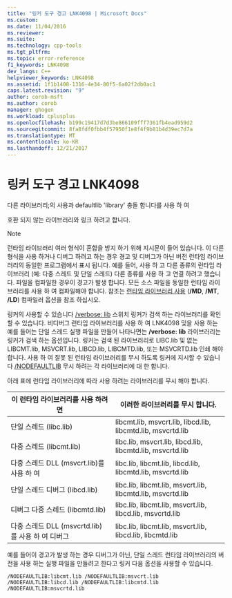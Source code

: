 ```yaml
---
title: "링커 도구 경고 LNK4098 | Microsoft Docs"
ms.custom: 
ms.date: 11/04/2016
ms.reviewer: 
ms.suite: 
ms.technology: cpp-tools
ms.tgt_pltfrm: 
ms.topic: error-reference
f1_keywords: LNK4098
dev_langs: C++
helpviewer_keywords: LNK4098
ms.assetid: 1f1b1408-1316-4e34-80f5-6a02f2db0ac1
caps.latest.revision: "9"
author: corob-msft
ms.author: corob
manager: ghogen
ms.workload: cplusplus
ms.openlocfilehash: b199c19417d7d3be866109fff7361fb4ead959d2
ms.sourcegitcommit: 8fa8fdf0fbb4f57950f1e8f4f9b81b4d39ec7d7a
ms.translationtype: MT
ms.contentlocale: ko-KR
ms.lasthandoff: 12/21/2017
---
```

# <a name="linker-tools-warning-lnk4098"></a>링커 도구 경고 LNK4098
다른 라이브러리;의 사용과 defaultlib 'library' 충돌 합니다를 사용 하 여  
  
 호환 되지 않는 라이브러리와 링크 하려고 합니다.  
  
> [!NOTE]
>  런타임 라이브러리 여러 형식이 혼합을 방지 하기 위해 지시문이 들어 있습니다. 이 다른 형식을 사용 하거나 디버그 하려고 하는 경우 경고 및 디버그가 아닌 버전 런타임 라이브러리의 동일한 프로그램에서 표시 됩니다. 예를 들어, 사용 하 고 다른 종류의 런타임 라이브러리 (예: 다중 스레드 및 단일 스레드) 다른 종류를 사용 하 고 연결 하려고 했습니다. 파일을 컴파일한 경우이 경고가 발생 합니다. 모든 소스 파일을 동일한 런타임 라이브러리를 사용 하 여 컴파일해야 합니다. 참조는 [런타임 라이브러리 사용](../../build/reference/md-mt-ld-use-run-time-library.md) (**/MD**, **/MT**, **/LD**) 컴파일러 옵션을 참조 하십시오.  
  
 링커의 사용할 수 있습니다 [/verbose: lib](../../build/reference/verbose-print-progress-messages.md) 스위치 링커가 검색 하는 라이브러리를 확인할 수 있습니다. 비디버그 런타임 라이브러리를 사용 하 여 LNK4098 및을 사용 하는 예를 들어는 단일 스레드 실행 파일을 만들어 나타나면는 **/verbose: lib** 라이브러리는 링커가 검색 하는 옵션입니다. 링커는 검색 된 라이브러리로 LIBC.lib 및 없는 LIBCMT.lib, MSVCRT.lib, LIBCD.lib, LIBCMTD.lib, 또는 MSVCRTD.lib 인쇄 해야 합니다. 사용 하 여 잘못 된 런타임 라이브러리를 무시 하도록 링커에 지시할 수 있습니다 [/NODEFAULTLIB](../../build/reference/nodefaultlib-ignore-libraries.md) 무시 하려는 각 라이브러리에 대 한 합니다.  
  
 아래 표에 런타임 라이브러리에 따라 사용 하려는 라이브러리를 무시 해야 합니다.  
  
|이 런타임 라이브러리를 사용 하려면|이러한 라이브러리를 무시 합니다.|  
|-----------------------------------|----------------------------|  
|단일 스레드 (libc.lib)|libcmt.lib, msvcrt.lib, libcd.lib, libcmtd.lib, msvcrtd.lib|  
|다중 스레드 (libcmt.lib)|libc.lib, msvcrt.lib, libcd.lib, libcmtd.lib, msvcrtd.lib|  
|다중 스레드 DLL (msvcrt.lib)를 사용 하 여|libc.lib, libcmt.lib, libcd.lib, libcmtd.lib, msvcrtd.lib|  
|단일 스레드 디버그 (libcd.lib)|libc.lib, libcmt.lib, msvcrt.lib, libcmtd.lib, msvcrtd.lib|  
|디버그 다중 스레드 (libcmtd.lib)|libc.lib, libcmt.lib, msvcrt.lib, libcd.lib, msvcrtd.lib|  
|다중 스레드 DLL (msvcrtd.lib)를 사용 하 여 디버그|libc.lib, libcmt.lib, msvcrt.lib, libcd.lib, libcmtd.lib|  
  
 예를 들어이 경고가 발생 하는 경우 디버그가 아닌, 단일 스레드 런타임 라이브러리의 버전을 사용 하는 실행 파일을 만들려고 한다고 링커 다음 옵션을 사용할 수 있습니다.  
  
```  
/NODEFAULTLIB:libcmt.lib /NODEFAULTLIB:msvcrt.lib /NODEFAULTLIB:libcd.lib /NODEFAULTLIB:libcmtd.lib /NODEFAULTLIB:msvcrtd.lib  
```